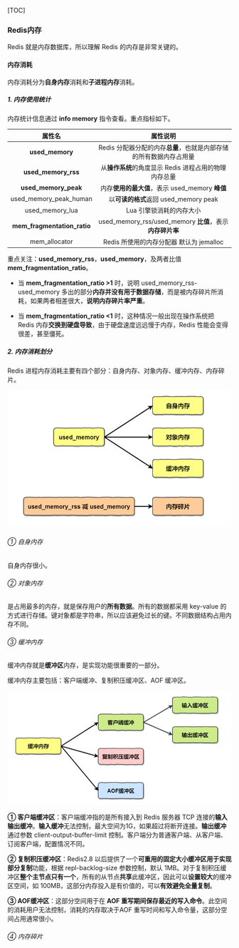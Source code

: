 [TOC]

### Redis内存

Redis 就是内存数据库，所以理解 Redis 的内存是非常关键的。

#### 内存消耗

内存消耗分为**自身内存**消耗和**子进程内存**消耗。

##### 1. 内存使用统计

内存统计信息通过 **info memory** 指令查看。重点指标如下。

|           属性名            |                           属性说明                           |
| :-------------------------: | :----------------------------------------------------------: |
|       **used_memory**       | Redis 分配器分配的内存**总量**，也就是内部存储的所有数据内存占用量 |
|     **used_memory_rss**     |    从**操作系统**的角度显示 Redis 进程占用的物理内存总量     |
|    **used_memory_peak**     |       内存**使用的最大值**，表示 used_memory **峰值**        |
|   used_memory_peak_human    |            以**可读的格式**返回 used_memory peak             |
|       used_memory_lua       |                   Lua 引擎锁消耗的内存大小                   |
| **mem_fragmentation_ratio** |   used_memory_rss/used_memory **比值**，表示**内存碎片率**   |
|        mem_allocator        |           Redis 所使用的内存分配器 默认为 jemalloc           |

重点关注：**used_memory_rss**，**used_memory**，及两者比值 **mem_fragmentation_ratio**。

- 当 **mem_fragmentation_ratio >1** 时，说明 used_memory_rss-used_memory 多出的部分**内存并没有用于数据存储**，而是被内存碎片所消耗，如果两者相差很大，**说明内存碎片率严重**。

- 当 **mem_fragmentation_ratio <1** 时，这种情况一般出现在操作系统把 Redis 内存**交换到硬盘导致**，由于硬盘速度远远慢于内存，Redis 性能会变得很差，甚至僵死。

##### 2. 内存消耗划分

Redis 进程内存消耗主要有四个部分：自身内存、对象内存、缓冲内存、内存碎片。

<img src="8 Redis内存.assets/image-20200426234244499.png" alt="image-20200426234244499" style="zoom:67%;" />

###### ① 自身内存

自身内存很小。

###### ② 对象内存

是占用最多的内存，就是保存用户的**所有数据**。所有的数据都采用 key-value 的方式进行存储。键对象都是字符串，所以应该避免过长的键。不同数据结构占用内存不同。

###### ③ 缓冲内存

缓冲内存就是**缓冲区**内存，是实现功能很重要的一部分。

缓冲内存主要包括：客户端缓冲、复制积压缓冲区、AOF 缓冲区。

<img src="8 Redis内存.assets/image-20200426235212679.png" alt="image-20200426235212679" style="zoom:67%;" />

**① 客户端缓冲区**：客户端缓冲指的是所有接入到 Redis 服务器 TCP 连接的**输入输出缓冲**。**输入缓冲**无法控制，最大空间为1G，如果超过将断开连接。**输出缓冲**通过参数 client-output-buffer-limit 控制。客户端分为普通客户端、从客户端、订阅客户端，配置情况不同。

**② 复制积压缓冲区**：Redis2.8 以后提供了一个**可重用的固定大小缓冲区用于实现部分复制**功能，根据 repl-backlog-size 参数控制，默认 1MB。对于复制积压缓冲区**整个主节点只有一个**，所有的从节点**共享**此缓冲区，因此可以**设置较大**的缓冲区空间，如 100MB，这部分内存投入是有价值的，可以**有效避免全量复制**。

**③ AOF缓冲区**：这部分空间用于在 **AOF 重写期间保存最近的写入命令**。此空间的消耗用户无法控制，消耗的内存取决于AOF 重写时间和写入命令量，这部分空间占用通常很小。

###### ④ 内存碎片




